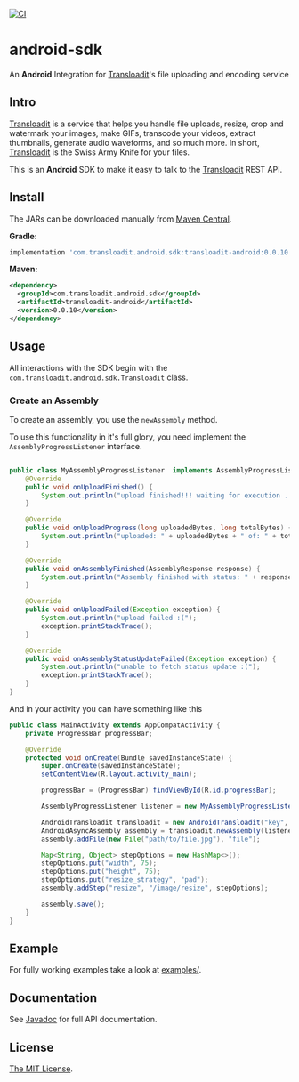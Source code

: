 [![CI](https://github.com/transloadit/android-sdk/actions/workflows/CI.yml/badge.svg?branch=main)](https://github.com/transloadit/android-sdk/actions/workflows/CI.yml)

# android-sdk

An **Android** Integration for [Transloadit](https://transloadit.com)'s file uploading and encoding service

## Intro

[Transloadit](https://transloadit.com) is a service that helps you handle file uploads, resize, crop and watermark your images, make GIFs, transcode your videos, extract thumbnails, generate audio waveforms, and so much more. In short, [Transloadit](https://transloadit.com) is the Swiss Army Knife for your files.

This is an **Android** SDK to make it easy to talk to the [Transloadit](https://transloadit.com) REST API.

## Install

The JARs can be downloaded manually from [Maven Central](https://search.maven.org/artifact/com.transloadit.android.sdk/transloadit-android).

**Gradle:**

```groovy
implementation 'com.transloadit.android.sdk:transloadit-android:0.0.10'
```

**Maven:**

```xml
<dependency>
  <groupId>com.transloadit.android.sdk</groupId>
  <artifactId>transloadit-android</artifactId>
  <version>0.0.10</version>
</dependency>
```

## Usage

All interactions with the SDK begin with the `com.transloadit.android.sdk.Transloadit` class.

### Create an Assembly

To create an assembly, you use the `newAssembly` method.

To use this functionality in it's full glory, you need implement the `AssemblyProgressListener`
interface.

```java

public class MyAssemblyProgressListener  implements AssemblyProgressListener {
    @Override
    public void onUploadFinished() {
        System.out.println("upload finished!!! waiting for execution ...");
    }

    @Override
    public void onUploadProgress(long uploadedBytes, long totalBytes) {
        System.out.println("uploaded: " + uploadedBytes + " of: " + totalBytes);
    }

    @Override
    public void onAssemblyFinished(AssemblyResponse response) {
        System.out.println("Assembly finished with status: " + response.json().getString("ok"));
    }

    @Override
    public void onUploadFailed(Exception exception) {
        System.out.println("upload failed :(");
        exception.printStackTrace();
    }

    @Override
    public void onAssemblyStatusUpdateFailed(Exception exception) {
        System.out.println("unable to fetch status update :(");
        exception.printStackTrace();
    }
}

```

And in your activity you can have something like this

```java
public class MainActivity extends AppCompatActivity {
    private ProgressBar progressBar;

    @Override
    protected void onCreate(Bundle savedInstanceState) {
        super.onCreate(savedInstanceState);
        setContentView(R.layout.activity_main);

        progressBar = (ProgressBar) findViewById(R.id.progressBar);

        AssemblyProgressListener listener = new MyAssemblyProgressListener();

        AndroidTransloadit transloadit = new AndroidTransloadit("key", "secret");
        AndroidAsyncAssembly assembly = transloadit.newAssembly(listener);
        assembly.addFile(new File("path/to/file.jpg"), "file");

        Map<String, Object> stepOptions = new HashMap<>();
        stepOptions.put("width", 75);
        stepOptions.put("height", 75);
        stepOptions.put("resize_strategy", "pad");
        assembly.addStep("resize", "/image/resize", stepOptions);

        assembly.save();
    }
}

```

## Example

For fully working examples take a look at [examples/](https://github.com/transloadit/android-sdk/tree/main/examples).

## Documentation

See [Javadoc](https://javadoc.io/doc/com.transloadit.android.sdk/transloadit-android/latest/index.html) for full API documentation.

## License

[The MIT License](LICENSE).
